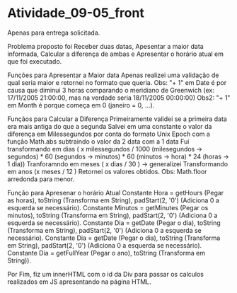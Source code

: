 # Atividade_09-05_front
Apenas para entrega solicitada.

Problema proposto foi Receber duas datas, Apesentar a maior data informada, Calcular a diferença de ambas e Apresentar o horário atual em que foi executado.

Funções para Apresentar a Maior data
  Apenas realizei uma validação de qual seria maior e retornei no formato que queria.
  Obs: "+ 1" em Date é por causa que diminui 3 horas comparando o meridiano de Greenwich (ex: 17/11/2005 21:00:00, mas na verdade seria 18/11/2005 00:00:00)
  Obs2: "+ 1" em Month é porque começa em 0 (janeiro = 0, ...).

Funçãos para Calcular a Diferença 
  Primeiramente validei se a primeira data era mais antiga do que a segunda
  Salvei em uma constante o valor da diferença em Milessegundos por conta do formato Unix Epoch com a função Math.abs subtraindo o valor da 2 data com a 1 data
  Fui transformando em dias ( x milessegundos / 1000 (milesegundos -> segundos) * 60 (segundos -> minutos) * 60 (minutos -> hora) * 24 (horas -> 1 dia))
  Tranforamndo em meses ( x dias / 30 ) -> generalizei 
  Transformando em anos (x meses / 12 ) 
  Retornei os valores obtidos.
  Obs: Math.floor arredonda para menor.

Função para Apresenar o horário Atual
  Constante Hora = getHours (Pegar as horas), toString (Transforma em String), padStart(2, '0') (Adiciona 0 a esquerda se necessário).
  Constante Minutos = getMinutes (Pegar os minutos), toString (Transforma em String), padStart(2, '0') (Adiciona 0 a esquerda se necessário).
  Constante Dia = getDate (Pegar o dia), toString (Transforma em String), padStart(2, '0') (Adiciona 0 a esquerda se necessário).
  Constante Dia = getDate (Pegar o dia), toString (Transforma em String), padStart(2, '0') (Adiciona 0 a esquerda se necessário).
  Constante Dia = getFullYear (Pegar o ano), toString (Transforma em String)).

Por Fim, fiz um innerHTML com o id da Div para passar os calculos realizados em JS apresentando na página HTML.
